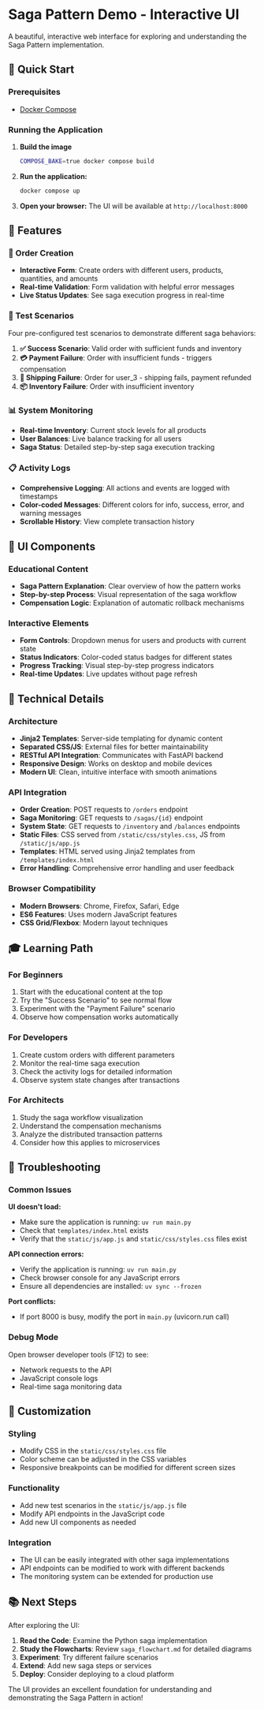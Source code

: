 # Saga Pattern Demo - Interactive UI

A beautiful, interactive web interface for exploring and understanding the Saga Pattern implementation.

## 🚀 Quick Start

### Prerequisites
- [Docker Compose](https://docs.docker.com/compose/)

### Running the Application

1. **Build the image**
   ```bash
   COMPOSE_BAKE=true docker compose build
   ```

2. **Run the application:**
   ```bash
   docker compose up
   ```

3. **Open your browser:**
   The UI will be available at `http://localhost:8000`

## 🎯 Features

### 📝 Order Creation
- **Interactive Form**: Create orders with different users, products, quantities, and amounts
- **Real-time Validation**: Form validation with helpful error messages
- **Live Status Updates**: See saga execution progress in real-time

### 🧪 Test Scenarios
Four pre-configured test scenarios to demonstrate different saga behaviors:

1. **✅ Success Scenario**: Valid order with sufficient funds and inventory
2. **💳 Payment Failure**: Order with insufficient funds - triggers compensation
3. **🚚 Shipping Failure**: Order for user_3 - shipping fails, payment refunded
4. **📦 Inventory Failure**: Order with insufficient inventory

### 📊 System Monitoring
- **Real-time Inventory**: Current stock levels for all products
- **User Balances**: Live balance tracking for all users
- **Saga Status**: Detailed step-by-step saga execution tracking

### 📋 Activity Logs
- **Comprehensive Logging**: All actions and events are logged with timestamps
- **Color-coded Messages**: Different colors for info, success, error, and warning messages
- **Scrollable History**: View complete transaction history

## 🎨 UI Components

### Educational Content
- **Saga Pattern Explanation**: Clear overview of how the pattern works
- **Step-by-step Process**: Visual representation of the saga workflow
- **Compensation Logic**: Explanation of automatic rollback mechanisms

### Interactive Elements
- **Form Controls**: Dropdown menus for users and products with current state
- **Status Indicators**: Color-coded status badges for different states
- **Progress Tracking**: Visual step-by-step progress indicators
- **Real-time Updates**: Live updates without page refresh

## 🔧 Technical Details

### Architecture
- **Jinja2 Templates**: Server-side templating for dynamic content
- **Separated CSS/JS**: External files for better maintainability
- **RESTful API Integration**: Communicates with FastAPI backend
- **Responsive Design**: Works on desktop and mobile devices
- **Modern UI**: Clean, intuitive interface with smooth animations

### API Integration
- **Order Creation**: POST requests to `/orders` endpoint
- **Saga Monitoring**: GET requests to `/sagas/{id}` endpoint
- **System State**: GET requests to `/inventory` and `/balances` endpoints
- **Static Files**: CSS served from `/static/css/styles.css`, JS from `/static/js/app.js`
- **Templates**: HTML served using Jinja2 templates from `/templates/index.html`
- **Error Handling**: Comprehensive error handling and user feedback

### Browser Compatibility
- **Modern Browsers**: Chrome, Firefox, Safari, Edge
- **ES6 Features**: Uses modern JavaScript features
- **CSS Grid/Flexbox**: Modern layout techniques

## 🎓 Learning Path

### For Beginners
1. Start with the educational content at the top
2. Try the "Success Scenario" to see normal flow
3. Experiment with the "Payment Failure" scenario
4. Observe how compensation works automatically

### For Developers
1. Create custom orders with different parameters
2. Monitor the real-time saga execution
3. Check the activity logs for detailed information
4. Observe system state changes after transactions

### For Architects
1. Study the saga workflow visualization
2. Understand the compensation mechanisms
3. Analyze the distributed transaction patterns
4. Consider how this applies to microservices

## 🐛 Troubleshooting

### Common Issues

**UI doesn't load:**
- Make sure the application is running: `uv run main.py`
- Check that `templates/index.html` exists
- Verify that the `static/js/app.js` and `static/css/styles.css` files exist

**API connection errors:**
- Verify the application is running: `uv run main.py`
- Check browser console for any JavaScript errors
- Ensure all dependencies are installed: `uv sync --frozen`

**Port conflicts:**
- If port 8000 is busy, modify the port in `main.py` (uvicorn.run call)

### Debug Mode
Open browser developer tools (F12) to see:
- Network requests to the API
- JavaScript console logs
- Real-time saga monitoring data

## 🎨 Customization

### Styling
- Modify CSS in the `static/css/styles.css` file
- Color scheme can be adjusted in the CSS variables
- Responsive breakpoints can be modified for different screen sizes

### Functionality
- Add new test scenarios in the `static/js/app.js` file
- Modify API endpoints in the JavaScript code
- Add new UI components as needed

### Integration
- The UI can be easily integrated with other saga implementations
- API endpoints can be modified to work with different backends
- The monitoring system can be extended for production use

## 📚 Next Steps

After exploring the UI:

1. **Read the Code**: Examine the Python saga implementation
2. **Study the Flowcharts**: Review `saga_flowchart.md` for detailed diagrams
3. **Experiment**: Try different failure scenarios
4. **Extend**: Add new saga steps or services
5. **Deploy**: Consider deploying to a cloud platform

The UI provides an excellent foundation for understanding and demonstrating the Saga Pattern in action! 